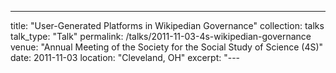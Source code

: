---
title: "User-Generated Platforms in Wikipedian Governance"
collection: talks
talk_type: "Talk"
permalink: /talks/2011-11-03-4s-wikipedian-governance
venue: "Annual Meeting of the Society for the Social Study of Science (4S)"
date: 2011-11-03
location: "Cleveland, OH"
excerpt: "---
